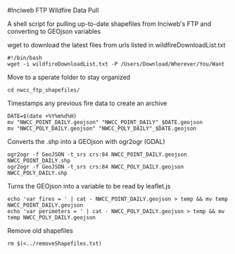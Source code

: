 #Inciweb FTP Wildfire Data Pull

A shell script for pulling up-to-date shapefiles from Inciweb's FTP and converting to GEOjson variables


wget to download the latest files from urls listed in wildfireDownloadList.txt 
```
#!/bin/bash
wget -i wildfireDownloadList.txt -P /Users/Download/Wherever/You/Want
```

Move to a sperate folder to stay organized
```
cd nwcc_ftp_shapefiles/
```

Timestamps any previous fire data to create an archive
```
DATE=$(date +%Y%m%d%H)
mv "NWCC_POINT_DAILY.geojson" "NWCC_POINT_DAILY"_$DATE.geojson
mv "NWCC_POLY_DAILY.geojson" "NWCC_POLY_DAILY"_$DATE.geojson
```

Converts the .shp into a GEOjson with ogr2ogr (GDAL)
```
ogr2ogr -f GeoJSON -t_srs crs:84 NWCC_POINT_DAILY.geojson NWCC_POINT_DAILY.shp
ogr2ogr -f GeoJSON -t_srs crs:84 NWCC_POLY_DAILY.geojson NWCC_POLY_DAILY.shp
```

Turns the GEOjson into a variable to be read by leaflet.js
```
echo 'var fires = ' | cat - NWCC_POINT_DAILY.geojson > temp && mv temp NWCC_POINT_DAILY.geojson
echo 'var perimeters = ' | cat - NWCC_POLY_DAILY.geojson > temp && mv temp NWCC_POLY_DAILY.geojson
```

Remove old shapefiles
```
rm $(<../removeShapefiles.txt)
```
